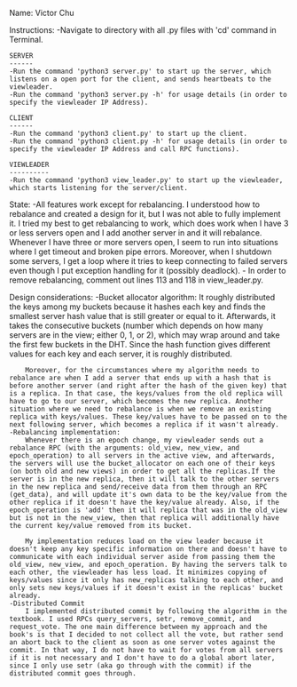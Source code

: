 Name: Victor Chu

Instructions:
	-Navigate to directory with all .py files with 'cd' command in Terminal.

	SERVER
	------
	-Run the command 'python3 server.py' to start up the server, which listens on a open port for the client, and sends heartbeats to the viewleader.
	-Run the command 'python3 server.py -h' for usage details (in order to specify the viewleader IP Address).

	CLIENT
	------
	-Run the command 'python3 client.py' to start up the client. 
	-Run the command 'python3 client.py -h' for usage details (in order to specify the viewleader IP Address and call RPC functions).

	VIEWLEADER
	----------
	-Run the command 'python3 view_leader.py' to start up the viewleader, which starts listening for the server/client.

State:
	-All features work except for rebalancing. I understood how to rebalance and created a design for it, but I was not able to fully implement it. I tried my best to get rebalancing to work, which does work when I have 3 or less servers open and I add another server in and it will rebalance. Whenever I have three or more servers open, I seem to run into situations where I get timeout and broken pipe errors. Moreover, when I shutdown some servers, I get a loop where it tries to keep connecting to failed servers even though I put exception handling for it (possibly deadlock). 
	- In order to remove rebalancing, comment out lines 113 and 118 in view_leader.py.

Design considerations:
	-Bucket allocator algorithm:
		It roughly distributed the keys among my buckets because it hashes each key and finds the smallest server hash value that is still greater or equal to it. Afterwards, it takes the consecutive buckets (number which depends on how many servers are in the view; either 0, 1, or 2), which may wrap around and take the first few buckets in the DHT. Since the hash function gives different values for each key and each server, it is roughly distributed. 

		Moreover, for the circumstances where my algorithm needs to rebalance are when I add a server that ends up with a hash that is before another server (and right after the hash of the given key) that is a replica. In that case, the keys/values from the old replica will have to go to our server, which becomes the new replica. Another situation where we need to rebalance is when we remove an existing replica with keys/values. These key/values have to be passed on to the next following server, which becomes a replica if it wasn't already.
	-Rebalancing implementation:
		Whenever there is an epoch change, my viewleader sends out a rebalance RPC (with the arguments: old_view, new_view, and epoch_operation) to all servers in the active view, and afterwards, the servers will use the bucket_allocator on each one of their keys (on both old and new views) in order to get all the replicas.If the server is in the new replica, then it will talk to the other servers in the new replica and send/receive data from them through an RPC (get_data), and will update it's own data to be the key/value from the other replica if it doesn't have the key/value already. Also, if the epoch_operation is 'add' then it will replica that was in the old_view but is not in the new_view, then that replica will additionally have the current key/value removed from its bucket.

		My implementation reduces load on the view leader because it doesn't keep any key specific information on there and doesn't have to communicate with each individual server aside from passing them the old_view, new_view, and epoch_operation. By having the servers talk to each other, the viewleader has less load. It minimizes copying of keys/values since it only has new_replicas talking to each other, and only sets new keys/values if it doesn't exist in the replicas' bucket already. 
	-Distributed Commit
		I implemented distributed commit by following the algorithm in the textbook. I used RPCs query_servers, setr, remove_commit, and request_vote. The one main difference between my approach and the book's is that I decided to not collect all the vote, but rather send an abort back to the client as soon as one server votes against the commit. In that way, I do not have to wait for votes from all servers if it is not necessary and I don't have to do a global abort later, since I only use setr (aka go through with the commit) if the distributed commit goes through.
